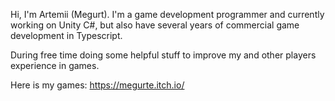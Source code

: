 
Hi, I'm Artemii (Megurt). I'm a game development programmer and currently working on Unity C#, but also have several years of commercial game development in Typescript. 

During free time doing some helpful stuff to improve my and other players experience in games.

Here is my games: https://megurte.itch.io/
<!--
**megurte/megurte** is a ✨ _special_ ✨ repository because its `README.md` (this file) appears on your GitHub profile.

Here are some ideas to get you started:

- 🔭 I’m currently working on ...
- 🌱 I’m currently learning ...
- 👯 I’m looking to collaborate on ...
- 🤔 I’m looking for help with ...
- 💬 Ask me about ...
- 📫 How to reach me: ...
- 😄 Pronouns: ...
- ⚡ Fun fact: ...
-->
